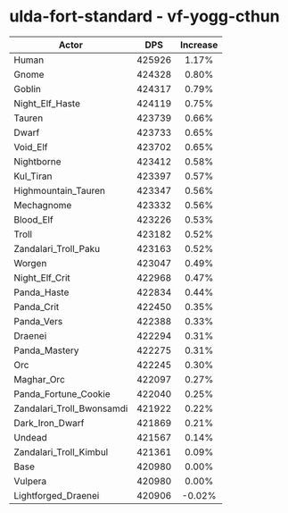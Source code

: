 # ulda-fort-standard - vf-yogg-cthun
| Actor | DPS | Increase |
|---|:---:|:---:|
|Human|425926|1.17%|
|Gnome|424328|0.80%|
|Goblin|424317|0.79%|
|Night_Elf_Haste|424119|0.75%|
|Tauren|423739|0.66%|
|Dwarf|423733|0.65%|
|Void_Elf|423702|0.65%|
|Nightborne|423412|0.58%|
|Kul_Tiran|423397|0.57%|
|Highmountain_Tauren|423347|0.56%|
|Mechagnome|423332|0.56%|
|Blood_Elf|423226|0.53%|
|Troll|423182|0.52%|
|Zandalari_Troll_Paku|423163|0.52%|
|Worgen|423047|0.49%|
|Night_Elf_Crit|422968|0.47%|
|Panda_Haste|422834|0.44%|
|Panda_Crit|422450|0.35%|
|Panda_Vers|422388|0.33%|
|Draenei|422294|0.31%|
|Panda_Mastery|422275|0.31%|
|Orc|422245|0.30%|
|Maghar_Orc|422097|0.27%|
|Panda_Fortune_Cookie|422040|0.25%|
|Zandalari_Troll_Bwonsamdi|421922|0.22%|
|Dark_Iron_Dwarf|421869|0.21%|
|Undead|421567|0.14%|
|Zandalari_Troll_Kimbul|421361|0.09%|
|Base|420980|0.00%|
|Vulpera|420980|0.00%|
|Lightforged_Draenei|420906|-0.02%|
